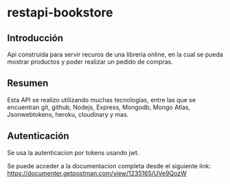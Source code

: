 # restapi-bookstore
## Introducción
Api construida para servir recuros de una libreria online, en la cual se pueda mostrar productos y poder realizar un pedido de compras.

## Resumen
Esta API se realizo utilizando muchas tecnologías, entre las que se encuentran git, github, Nodejs, Express, Mongodb, Mongo Atlas, Jsonwebtokens, heroku, cloudinary y mas.

## Autenticación
Se usa la autenticacion por tokens usando jwt.

Se puede acceder a la documentacion completa desde el siguiente link:
https://documenter.getpostman.com/view/1235165/UVe9QozW
